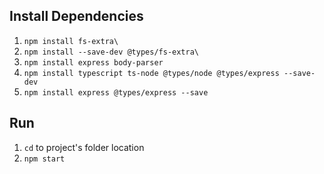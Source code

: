 ## Install Dependencies

1. `npm install fs-extra\`
2. `npm install --save-dev @types/fs-extra\`
3. `npm install express body-parser`
4. `npm install typescript ts-node @types/node @types/express --save-dev`
5. `npm install express @types/express --save`

## Run

1. `cd` to project's folder location
2. `npm start`
